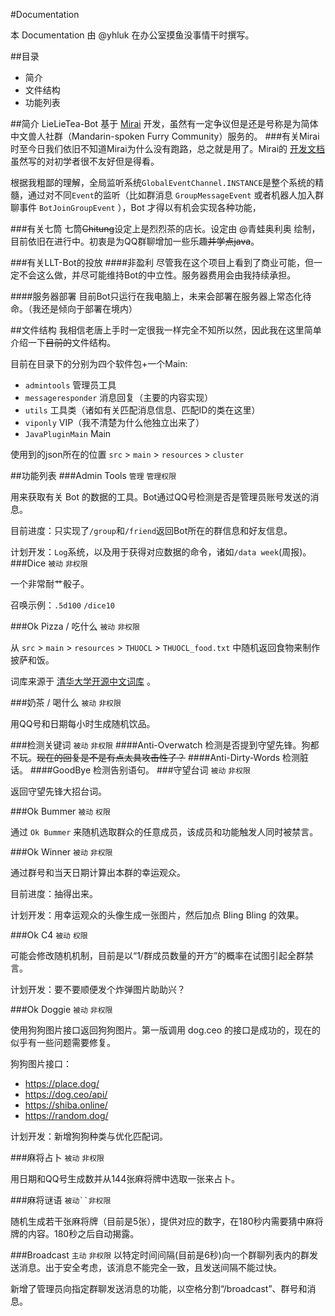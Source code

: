 #Documentation

本 Documentation 由 @yhluk 在办公室摸鱼没事情干时撰写。

##目录
+ 简介
+ 文件结构
+ 功能列表

##简介
LieLieTea-Bot 基于 [Mirai](https://github.com/mamoe/mirai) 开发，虽然有一定争议但是还是号称是为简体中文兽人社群（Mandarin-spoken Furry Community）服务的。
###有关Mirai
时至今日我们依旧不知道Mirai为什么没有跑路，总之就是用了。Mirai的 [开发文档](https://docs.mirai.mamoe.net/) 虽然写的对初学者很不友好但是得看。

根据我粗鄙的理解，全局监听系统`GlobalEventChannel.INSTANCE`是整个系统的精髓，通过对不同`Event`的监听（比如群消息 `GroupMessageEvent` 或者机器人加入群聊事件 `BotJoinGroupEvent` ），Bot 才得以有机会实现各种功能，

###有关七筒
七筒~~Chitung~~设定上是烈烈茶的店长。设定由 @青蛙奥利奥 绘制，目前依旧在进行中。初衷是为QQ群聊增加一些乐趣~~并学点java~~。

###有关LLT-Bot的投放
####非盈利
尽管我在这个项目上看到了商业可能，但一定不会这么做，并尽可能维持Bot的中立性。服务器费用会由我持续承担。

####服务器部署
目前Bot只运行在我电脑上，未来会部署在服务器上常态化待命。（我还是倾向于部署在境内）

##文件结构
我相信老唐上手时一定很我一样完全不知所以然，因此我在这里简单介绍一下~~目前的~~文件结构。

目前在目录下的分别为四个软件包+一个Main:

+ `admintools` 管理员工具
+ `messageresponder` 消息回复（主要的内容实现）
+ `utils` 工具类（诸如有关匹配消息信息、匹配ID的类在这里）
+ `viponly` VIP（我不清楚为什么他独立出来了）
+ `JavaPluginMain` Main

使用到的json所在的位置
`src` > `main` > `resources` > `cluster`

##功能列表
###Admin Tools
`管理` `管理权限`

用来获取有关 Bot 的数据的工具。Bot通过QQ号检测是否是管理员账号发送的消息。

目前进度：只实现了`/group`和`/friend`返回Bot所在的群信息和好友信息。

计划开发：`Log`系统，以及用于获得对应数据的命令，诸如`/data week`(周报)。
###Dice
`被动` `非权限`

一个非常耐艹骰子。

召唤示例：`.5d100` `/dice10`

###Ok Pizza / 吃什么
`被动` `非权限`

从 `src` > `main` > `resources` > `THUOCL` > `THUOCL_food.txt` 中随机返回食物来制作披萨和饭。

词库来源于 [清华大学开源中文词库](http://thuocl.thunlp.org/) 。

###奶茶 / 喝什么
`被动` `非权限`

用QQ号和日期每小时生成随机饮品。

###检测关键词
`被动` `非权限`
####Anti-Overwatch
检测是否提到守望先锋。狗都不玩。~~现在的回复是不是有点太具攻击性了？~~
####Anti-Dirty-Words
检测脏话。
####GoodBye
检测告别语句。
###守望台词
`被动` `非权限`

返回守望先锋大招台词。

###Ok Bummer
`被动` `权限`

通过 `Ok Bummer` 来随机选取群众的任意成员，该成员和功能触发人同时被禁言。

###Ok Winner
`被动` `非权限`

通过群号和当天日期计算出本群的幸运观众。

目前进度：抽得出来。

计划开发：用幸运观众的头像生成一张图片，然后加点 Bling Bling 的效果。

###Ok C4
`被动` `权限`

可能会修改随机机制，目前是以“1/群成员数量的开方”的概率在试图引起全群禁言。

计划开发：要不要顺便发个炸弹图片助助兴？

###Ok Doggie
`被动` `非权限`

使用狗狗图片接口返回狗狗图片。第一版调用 dog.ceo 的接口是成功的，现在的似乎有一些问题需要修复。

狗狗图片接口：
+ https://place.dog/
+ https://dog.ceo/api/
+ https://shiba.online/
+ https://random.dog/

计划开发：新增狗狗种类与优化匹配词。

###麻将占卜
`被动` `非权限`

用日期和QQ号生成数并从144张麻将牌中选取一张来占卜。

###麻将谜语
`被动``非权限`

随机生成若干张麻将牌（目前是5张），提供对应的数字，在180秒内需要猜中麻将牌的内容。180秒之后自动揭露。

###Broadcast
`主动` `非权限`
以特定时间间隔(目前是6秒)向一个群聊列表内的群发送消息。出于安全考虑，该消息不能完全一致，且发送间隔不能过快。

新增了管理员向指定群聊发送消息的功能，以空格分割“/broadcast”、群号和消息。